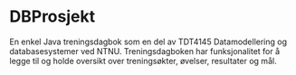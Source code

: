 # DBProsjekt
En enkel Java treningsdagbok som en del av TDT4145 Datamodellering og databasesystemer ved NTNU. Treningsdagboken har funksjonalitet for å legge til og holde oversikt over treningsøkter, øvelser, resultater og mål.
